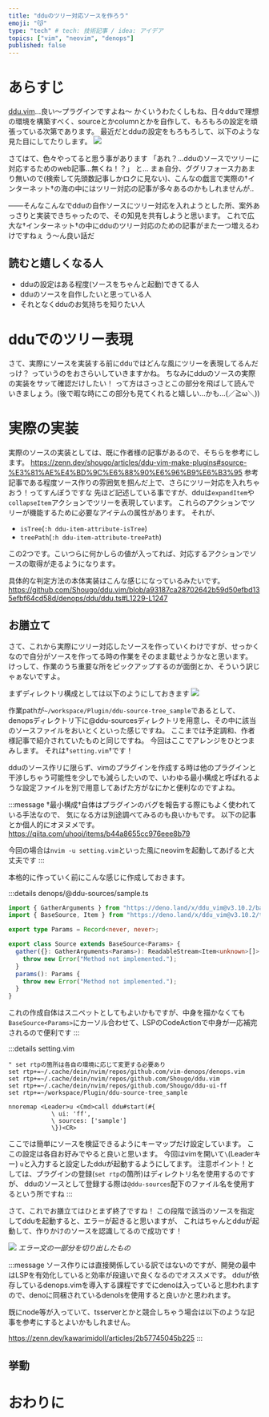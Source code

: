 ```yaml
---
title: "dduのツリー対応ソースを作ろう"
emoji: "😽"
type: "tech" # tech: 技術記事 / idea: アイデア
topics: ["vim", "neovim", "denops"]
published: false
---
```


# あらすじ
[ddu.vim](https://github.com/Shougo/ddu.vim)...良い～プラグインですよね～
かくいうわたくしもね、日々dduで理想の環境を構築すべく、sourceとかcolumnとかを自作して、もろもろの設定を頑張っている次第であります。
最近だとdduの設定をもろもろして、以下のような見た目にしてたりします。
![](https://storage.googleapis.com/zenn-user-upload/c2287fe0c122-20240201.png)

さてはて、色々やってると思う事があります
「あれ？...dduのソースでツリーに対応するためのweb記事...無くね！？」
と...
まぁ自分、ググリフォース力あまり無いので(検索して先頭数記事しかロクに見ない)、こんなの戯言で実際の†インターネット†の海の中にはツリー対応の記事が多々あるのかもしれませんが..

───そんなこんなでdduの自作ソースにツリー対応を入れようとした所、案外あっさりと実装できちゃったので、その知見を共有しようと思います。
これで広大な†インターネット†の中にdduのツリー対応のための記事がまた一つ増えるわけですねぇ
う～ん良い話だ

## 読むと嬉しくなる人
- dduの設定はある程度(ソースをちゃんと起動)できてる人
- dduのソースを自作したいと思っている人
- それとなくdduのお気持ちを知りたい人

# dduでのツリー表現
さて、実際にソースを実装する前にdduではどんな風にツリーを表現してるんだっけ？
っていうのをおさらいしていきますかね。
ちなみにdduのソースの実際の実装をサッて確認だけしたい！
って方はさっさとこの部分を飛ばして読んでいきましょう。(後で暇な時にこの部分も見てくれると嬉しい...かも...(／≧ω＼))

<!-- TODO:expandItemでの判定について書きたい -->

# 実際の実装
実際のソースの実装としては、既に作者様の記事があるので、そちらを参考にします。
https://zenn.dev/shougo/articles/ddu-vim-make-plugins#source-%E3%81%AE%E4%BD%9C%E6%88%90%E6%96%B9%E6%B3%95
参考記事である程度ソース作りの雰囲気を掴んだ上で、さらにツリー対応を入れちゃおう！ってすんぽうですな
先ほど記述している事ですが、dduは`expandItem`や`collapseItem`アクションでツリーを表現しています。
これらのアクションでツリーが機能するために必要なアイテムの属性があります。
それが、
- `isTree`(`:h ddu-item-attribute-isTree`)
- `treePath`(`:h ddu-item-attribute-treePath`)

この2つです。こいつらに何かしらの値が入ってれば、対応するアクションでソースの取得が走るようになります。

具体的な判定方法の本体実装はこんな感じになっているみたいです。
https://github.com/Shougo/ddu.vim/blob/a93187ca28702642b59d50efbd135efbf64cd58d/denops/ddu/ddu.ts#L1229-L1247

## お膳立て
さて、これから実際にツリー対応したソースを作っていくわけですが、せっかくなので自分がソースを作ってる時の作業をそのまま載せようかなと思います。
けっして、作業のうち重要な所をピックアップするのが面倒とか、そういう訳じゃぁないですよ。
<!-- TODO:検証用の.vimrcの作成方法とかもサクッと説明しときたい -->

まずディレクトリ構成としては以下のようにしておきます
![](https://storage.googleapis.com/zenn-user-upload/238309a793be-20240211.png)

作業pathが`~/workspace/Plugin/ddu-source-tree_sample`であるとして、
denopsディレクトリ下に@ddu-sourcesディレクトリを用意し、その中に該当のソースファイルをおいとくといった感じですね。
ここまでは予定調和、作者様記事で紹介されていたものと同じですね。
今回はここでアレンジをひとつまみします。
それは†`setting.vim`†です！

dduのソース作リに限らず、vimのプラグインを作成する時は他のプラグインと干渉しちゃう可能性を少しでも減らしたいので、いわゆる最小構成と呼ばれるような設定ファイルを別で用意してあげた方がなにかと便利なのですよね。

:::message
†最小構成†自体はプラグインのバグを報告する際にもよく使われている手法なので、
気になる方は別途調べてみるのも良いかもです。
以下の記事とか個人的にオヌヌメです。
https://qiita.com/uhooi/items/b44a8655cc976eee8b79

今回の場合は`nvim -u setting.vim`といった風にneovimを起動してあげると大丈夫です
:::

本格的に作っていく前にこんな感じに作成しておきます。

:::details denops/@ddu-sources/sample.ts
```typescript:denops/@ddu-sources/sample.ts
import { GatherArguments } from "https://deno.land/x/ddu_vim@v3.10.2/base/source.ts";
import { BaseSource, Item } from "https://deno.land/x/ddu_vim@v3.10.2/types.ts";

export type Params = Record<never, never>;

export class Source extends BaseSource<Params> {
  gather({}: GatherArguments<Params>): ReadableStream<Item<unknown>[]> {
    throw new Error("Method not implemented.");
  }
  params(): Params {
    throw new Error("Method not implemented.");
  }
}
```
これの作成自体はスニペットとしてもよいかもですが、中身を描かなくても
`BaseSource<Params>`にカーソル合わせて、LSPのCodeActionで中身が一応補完されるので便利です
:::

:::details setting.vim
```vim:setting.vim
" set rtpの箇所は各自の環境に応じて変更する必要あり
set rtp+=~/.cache/dein/nvim/repos/github.com/vim-denops/denops.vim
set rtp+=~/.cache/dein/nvim/repos/github.com/Shougo/ddu.vim
set rtp+=~/.cache/dein/nvim/repos/github.com/Shougo/ddu-ui-ff
set rtp+=~/workspace/Plugin/ddu-source-tree_sample

nnoremap <Leader>u <Cmd>call ddu#start(#{
			\ ui: 'ff',
			\ sources: ['sample']
			\})<CR>
```
ここでは簡単にソースを検証できるようにキーマップだけ設定しています。
ここの設定は各自お好みでやると良いと思います。
今回はvimを開いて`\`(Leaderキー) `u`と入力すると設定したdduが起動するようにしてます。
注意ポイント！としては、プラグインの登録(`set rtp`の箇所)はディレクトリ名を使用するのですが、
dduのソースとして登録する際は`@ddu-sources`配下のファイル名を使用するという所ですね
:::

さて、これでお膳立てはひとまず終了ですね！
この段階で該当のソースを指定してdduを起動すると、エラーが起きると思いますが、
これはちゃんとdduが起動して、作りかけのソースを認識してるので成功です！

![](https://storage.googleapis.com/zenn-user-upload/cce14f7b2da5-20240212.png)
*エラー文の一部分を切り出したもの*

:::message
ソース作りには直接関係している訳ではないのですが、開発の最中はLSPを有効化していると効率が段違いで良くなるのでオススメです。
dduが依存しているdenops.vimを導入する課程ですでにdenoは入っていると思われますので、denoに同梱されているdenolsを使用すると良いかと思われます。

既にnode等が入っていて、tsserverとかと競合しちゃう場合は以下のような記事を参考にするとよいかもしれません。

https://zenn.dev/kawarimidoll/articles/2b57745045b225
:::

<!-- 実際に簡素なサンプルプログラムを組みつつやっていきたい気分 -->
## 挙動
<!-- expandItemで呼ばれる度、gatherが走るから、parentとかで場合分けしてやると良い -->

# おわりに
